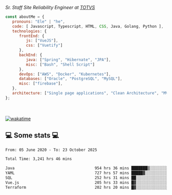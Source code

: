 <p><em>Sr. Staff Site Reliability Engineer at <a href="https://www.totvs.com/">TOTVS</a></br>
</em></p>


```javascript
const aboutMe = {
   pronouns: "Ele" | "he",
   code: [ Javascript, Typescript, HTML, CSS, Java, Golang, Python ],
   technologies: {
      frontEnd: {
         js: ["VueJS"],
         css: ["Vuetify"]
      },
      backEnd: {
         java: ["Spring", "Hibernate", "JPA"],
         misc: ["Bash", "Shell Script"]
      },
      devOps: ["AWS", "Docker", "Kubernetes"],
      databases: ["Oracle", "PostgreSQL", "MySQL"],
      misc: ["firebase"],
   },
   architecture: ["Single page applications", "Clean Architecture", "MVC", "Microservices"],
};
```
</br></br>
[![wakatime](https://wakatime.com/badge/user/a3a8ed06-d304-4d6b-bc86-4adc418cdea7.svg)](https://wakatime.com/@a3a8ed06-d304-4d6b-bc86-4adc418cdea7)
<h2>💻 Some stats 💻</h2>

<!--START_SECTION:waka-->

```txt
From: 05 June 2020 - To: 23 October 2025

Total Time: 3,241 hrs 46 mins

Java                                   954 hrs 36 mins ███████▒░░░░░░░░░░░░░░░░░   29.45 %
YAML                                   727 hrs 57 mins █████▓░░░░░░░░░░░░░░░░░░░   22.46 %
SQL                                    252 hrs 31 mins ██░░░░░░░░░░░░░░░░░░░░░░░   07.79 %
Vue.js                                 205 hrs 33 mins █▓░░░░░░░░░░░░░░░░░░░░░░░   06.34 %
Terraform                              202 hrs 20 mins █▓░░░░░░░░░░░░░░░░░░░░░░░   06.24 %
```

<!--END_SECTION:waka-->
